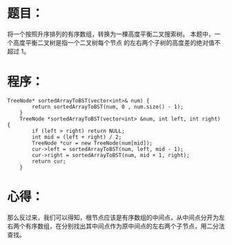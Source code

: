 # 题目：
将一个按照升序排列的有序数组，转换为一棵高度平衡二叉搜索树。
本题中，一个高度平衡二叉树是指一个二叉树每个节点 的左右两个子树的高度差的绝对值不超过 1。
# 程序：
~~~
TreeNode* sortedArrayToBST(vector<int>& num) {
        return sortedArrayToBST(num, 0 , num.size() - 1);
    }
    TreeNode *sortedArrayToBST(vector<int> &num, int left, int right) {
        if (left > right) return NULL;
        int mid = (left + right) / 2;
        TreeNode *cur = new TreeNode(num[mid]);
        cur->left = sortedArrayToBST(num, left, mid - 1);
        cur->right = sortedArrayToBST(num, mid + 1, right);
        return cur;
    }
~~~
# 心得：
那么反过来，我们可以得知，根节点应该是有序数组的中间点，从中间点分开为左右两个有序数组，在分别找出其中间点作为原中间点的左右两个子节点，用二分法查找。
